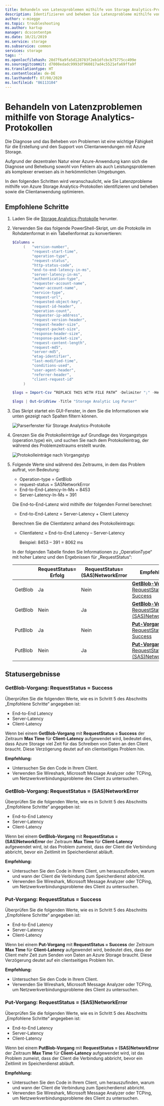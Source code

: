 ```yaml
---
title: Behandeln von Latenzproblemen mithilfe von Storage Analytics-Protokollen
description: Identifizieren und beheben Sie Latenzprobleme mithilfe von Azure Storage Analytics-Protokollen, und optimieren Sie die Clientanwendung.
author: v-miegge
ms.topic: troubleshooting
ms.author: kartup
manager: dcscontentpm
ms.date: 10/21/2019
ms.service: storage
ms.subservice: common
services: storage
tags: ''
ms.openlocfilehash: 28d7f6a9fa5d128783f2eb1dfcbcb75775cc499e
ms.sourcegitcommit: d7008edadc9993df960817ad4c5521efa69ffa9f
ms.translationtype: HT
ms.contentlocale: de-DE
ms.lasthandoff: 07/08/2020
ms.locfileid: "86113104"
---
```

# <a name="troubleshoot-latency-using-storage-analytics-logs"></a>Behandeln von Latenzproblemen mithilfe von Storage Analytics-Protokollen

Die Diagnose und das Beheben von Problemen ist eine wichtige Fähigkeit für die Erstellung und den Support von Clientanwendungen mit Azure Storage.

Aufgrund der dezentralen Natur einer Azure-Anwendung kann sich die Diagnose und Behebung sowohl von Fehlern als auch Leistungsproblemen als komplexer erweisen als in herkömmlichen Umgebungen.

In den folgenden Schritten wird veranschaulicht, wie Sie Latenzprobleme mithilfe von Azure Storage Analytics-Protokollen identifizieren und beheben sowie die Clientanwendung optimieren.

## <a name="recommended-steps"></a>Empfohlene Schritte

1. Laden Sie die [Storage Analytics-Protokolle](https://docs.microsoft.com/azure/storage/common/storage-analytics-logging#download-storage-logging-log-data) herunter.

2. Verwenden Sie das folgende PowerShell-Skript, um die Protokolle im Rohdatenformat in ein Tabellenformat zu konvertieren:

   ```Powershell
   $Columns = 
        (   "version-number",
            "request-start-time",
            "operation-type",
            "request-status",
            "http-status-code",
            "end-to-end-latency-in-ms",
            "server-latency-in-ms",
            "authentication-type",
            "requester-account-name",
            "owner-account-name",
            "service-type",
            "request-url",
            "requested-object-key",
            "request-id-header",
            "operation-count",
            "requester-ip-address",
            "request-version-header",
            "request-header-size",
            "request-packet-size",
            "response-header-size",
            "response-packet-size",
            "request-content-length",
            "request-md5",
            "server-md5",
            "etag-identifier",
            "last-modified-time",
            "conditions-used",
            "user-agent-header",
            "referrer-header",
            "client-request-id"
        )

   $logs = Import-Csv “REPLACE THIS WITH FILE PATH” -Delimiter ";" -Header $Columns

   $logs | Out-GridView -Title "Storage Analytic Log Parser"
   ```

3. Das Skript startet ein GUI-Fenster, in dem Sie die Informationen wie unten gezeigt nach Spalten filtern können.

   ![Parserfenster für Storage Analytics-Protokolle](media/troubleshoot-latency-storage-analytics-logs/storage-analytic-log-parser-window.png)
 
4. Grenzen Sie die Protokolleinträge auf Grundlage des Vorgangstyps (operation.type) ein, und suchen Sie nach dem Protokolleintrag, der während des Problemzeitraums erstellt wurde.

   ![Protokolleinträge nach Vorgangstyp](media/troubleshoot-latency-storage-analytics-logs/operation-type.png)

5. Folgende Werte sind während des Zeitraums, in dem das Problem auftrat, von Bedeutung:

   * Operation-type = GetBlob
   * request-status = SASNetworkError
   * End-to-End-Latency-In-Ms = 8453
   * Server-Latency-In-Ms = 391

   Die End-to-End-Latenz wird mithilfe der folgenden Formel berechnet:

   * End-to-End-Latenz = Server-Latency + Client Latency

   Berechnen Sie die Clientlatenz anhand des Protokolleintrags:

   * Clientlatenz = End-to-End Latency – Server-Latency

        Beispiel: 8453 – 391 = 8062 ms

   In der folgenden Tabelle finden Sie Informationen zu „OperationType“ mit hoher Latenz und den Ergebnissen für „RequestStatus“:

   |   |RequestStatus=<br>Erfolg|RequestStatus=<br>(SAS)NetworkError|Empfehlung|
   |---|---|---|---|
   |GetBlob|Ja|Nein|[**GetBlob-Vorgang:** RequestStatus = Success](#getblob-operation-requeststatus--success)|
   |GetBlob|Nein|Ja|[**GetBlob-Vorgang:** RequestStatus = (SAS)NetworkError](#getblob-operation-requeststatus--sasnetworkerror)|
   |PutBlob|Ja|Nein|[**Put-Vorgang:** RequestStatus = Success](#put-operation-requeststatus--success)|
   |PutBlob|Nein|Ja|[**Put-Vorgang:** RequestStatus = (SAS)NetworkError](#put-operation-requeststatus--sasnetworkerror)|

## <a name="status-results"></a>Statusergebnisse

### <a name="getblob-operation-requeststatus--success"></a>GetBlob-Vorgang: RequestStatus = Success

Überprüfen Sie die folgenden Werte, wie es in Schritt 5 des Abschnitts „Empfohlene Schritte“ angegeben ist:

* End-to-End Latency
* Server-Latency
* Client-Latency

Wenn bei einem **GetBlob-Vorgang** mit **RequestStatus = Success** der Zeitraum **Max Time** für **Client-Latency** aufgewendet wird, bedeutet dies, dass Azure Storage viel Zeit für das Schreiben von Daten an den Client braucht. Diese Verzögerung deutet auf ein clientseitiges Problem hin.

**Empfehlung:**

* Untersuchen Sie den Code in Ihrem Client.
* Verwenden Sie Wireshark, Microsoft Message Analyzer oder TCPing, um Netzwerkverbindungsprobleme des Client zu untersuchen. 

### <a name="getblob-operation-requeststatus--sasnetworkerror"></a>GetBlob-Vorgang: RequestStatus = (SAS)NetworkError

Überprüfen Sie die folgenden Werte, wie es in Schritt 5 des Abschnitts „Empfohlene Schritte“ angegeben ist:

* End-to-End Latency
* Server-Latency
* Client-Latency

Wenn bei einem **GetBlob-Vorgang** mit **RequestStatus = (SAS)NetworkError** der Zeitraum **Max Time** für **Client-Latency** aufgewendet wird, ist das Problem zumeist, dass der Client die Verbindung abbricht, bevor ein Zeitlimit im Speicherdienst abläuft.

**Empfehlung:**

* Untersuchen Sie den Code in Ihrem Client, um herauszufinden, warum und wann der Client die Verbindung zum Speicherdienst abbricht.
* Verwenden Sie Wireshark, Microsoft Message Analyzer oder TCPing, um Netzwerkverbindungsprobleme des Client zu untersuchen. 

### <a name="put-operation-requeststatus--success"></a>Put-Vorgang: RequestStatus = Success

Überprüfen Sie die folgenden Werte, wie es in Schritt 5 des Abschnitts „Empfohlene Schritte“ angegeben ist:

* End-to-End Latency
* Server-Latency
* Client-Latency

Wenn bei einem **Put-Vorgang** mit **RequestStatus = Success** der Zeitraum **Max Time** für **Client-Latency** aufgewendet wird, bedeutet dies, dass der Client mehr Zeit zum Senden von Daten an Azure Storage braucht. Diese Verzögerung deutet auf ein clientseitiges Problem hin.

**Empfehlung:**

* Untersuchen Sie den Code in Ihrem Client.
* Verwenden Sie Wireshark, Microsoft Message Analyzer oder TCPing, um Netzwerkverbindungsprobleme des Client zu untersuchen. 

### <a name="put-operation-requeststatus--sasnetworkerror"></a>Put-Vorgang: RequestStatus = (SAS)NetworkError

Überprüfen Sie die folgenden Werte, wie es in Schritt 5 des Abschnitts „Empfohlene Schritte“ angegeben ist:

* End-to-End Latency
* Server-Latency
* Client-Latency

Wenn bei einem **PutBlob-Vorgang** mit **RequestStatus = (SAS)NetworkError** der Zeitraum **Max Time** für **Client-Latency** aufgewendet wird, ist das Problem zumeist, dass der Client die Verbindung abbricht, bevor ein Zeitlimit im Speicherdienst abläuft.

**Empfehlung:**

* Untersuchen Sie den Code in Ihrem Client, um herauszufinden, warum und wann der Client die Verbindung zum Speicherdienst abbricht.
* Verwenden Sie Wireshark, Microsoft Message Analyzer oder TCPing, um Netzwerkverbindungsprobleme des Client zu untersuchen.

